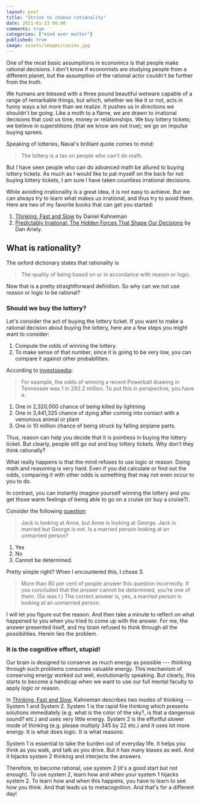 ```yaml
---
layout: post
title: "Strive to choose rationality"
date: 2021-01-23 00:00
comments: true
categories: ["mind over matter"]
published: true
image: assets/images/casino.jpg
---
```


One of the most basic assumptions in economics is that people make rational decisions. I don't know if economists are studying people from a different planet, but the assumption of the rational actor couldn't be further from the truth. 

We humans are blessed with a three pound beautiful wetware capable of a range of remarkable things, but which, whether we like it or not, acts in funny ways a lot more than we realize. It pushes us in directions we shouldn't be going. Like a moth to a flame, we are drawn to irrational decisions that cost us time, money or relationships. We buy lottery tickets; we believe in superstitions (that we know are not true); we go on impulse buying sprees.

Speaking of lotteries, Naval's brilliant quote comes to mind:
> The lottery is a tax on people who can't do math.

But I have seen people who can do advanced math be allured to buying lottery tickets. As much as I would like to pat myself on the back for not buying lottery tickets, I am sure I have taken countless irrational decisions.

While avoiding irrationality is a great idea, it is not easy to achieve. But we can always try to learn what makes us irrational, and thus try to avoid them.
Here are two of my favorite books that can get you started:

1. [Thinking, Fast and Slow](https://amzn.to/39f7qKx) by Daniel Kahneman
2. [Predictably Irrational: The Hidden Forces That Shape Our Decisions](https://amzn.to/3c8cFhd) by Dan Ariely.


## What is rationality?

The oxford dictionary states that rationality is

> The quality of being based on or in accordance with reason or logic.

Now that is a pretty straightforward definition. So why can we not use reason or logic to be rational? 

### Should we buy the lottery?
Let's consider the act of buying the lottery ticket. If you want to make a rational decision about buying the lottery, here are a few steps you might want to consider:

1. Compute the odds of winning the lottery.
2. To make sense of that number, since it is going to be very low, you can compare it against other probabilities.

According to [investopedia](https://www.investopedia.com/managing-wealth/worth-playing-lottery/):

> For example, the odds of winning a recent Powerball drawing in Tennessee was 1 in 292.2 million. To put this in perspective, you have a:
1. One in 2,320,000 chance of being killed by lightning
2. One in 3,441,325 chance of dying after coming into contact with a venomous animal or plant
3. One in 10 million chance of being struck by falling airplane parts.

Thus, reason can help you decide that it is pointless in buying the lottery ticket. But clearly, people still go out and buy lottery tickets. Why don't they think rationally?


What really happens is that the mind refuses to use logic or reason. Doing math and reasoning is very hard. Even if you did calculate or find out the odds, comparing it with other odds is something that may not even occur to you to do.

In contrast, you can instantly imagine yourself winning the lottery and you get those warm feelings of being able to go on a cruise (or buy a cruise?).

Consider the following [question](https://magazine.utoronto.ca/research-ideas/culture-society/why-people-are-irrational-kurt-kleiner/):

> Jack is looking at Anne, but Anne is looking at George. Jack is married but George is not. Is a married person looking at an unmarried person?
1. Yes
2. No
3. Cannot be determined.

Pretty simple right? When I encountered this, I chose 3.

> More than 80 per cent of people answer this question incorrectly. If you concluded that the answer cannot be determined, you’re one of them. (So was I.) The correct answer is, yes, a married person is looking at an unmarried person.

I will let you figure out the reason. And then take a minute to reflect on what happened to you when you tried to come up with the answer. For me, the answer presented itself, and my brain refused to think through all the possibilities. Herein lies the problem. 

### It is the cognitive effort, stupid!

Our brain is designed to conserve as much energy as possible --- thinking through such problems consumes valuable energy. This mechanism of conserving energy worked out well, evolutionarily speaking. But clearly, this starts to become a handicap when we want to use our full mental faculty to apply logic or reason.

In [Thinking, Fast and Slow](https://amzn.to/39f7qKx), Kahneman describes two modes of thinking --- System 1 and System 2. System 1 is the rapid fire thinking which presents solutions immediately (e.g. what is the color of the sky?, is that a dangerous sound? etc.) and uses very little energy. System 2 is the effortful slower mode of thinking (e.g. please multiply 345 by 22 etc.) and it uses lot more energy. It is what does logic. It is what reasons.

System 1 is essential to take the burden out of everyday life. It helps you think as you walk, and talk as you drive. But it has many biases as well. And it hijacks system 2 thinking and interjects the answers. 

Therefore, to become rational, use system 2 (it's a good start but not enough). To use system 2, learn how and when your system 1 hijacks system 2. To learn how and when this happens, you have to learn to see how you think. And that leads us to metacognition. And that's for a different day!

<!--
## Benefits of rationality

### Irrationality is expensive

Often times we decide on seemingly pointless, or futile, or actively bad decisions for ourselves.

Statistically speaking, most of the fear we have are irrational. They are unfounded and not necessary. We are afraid of losing our jobs when there is no such reason to believe so, wasting cognitive energy. We are afraid of changing jobs.

### Being rational makes other people trust you

Being irrational is being unpredictable. It makes it easy to trust you if you are predictable.

If we collaborate but I am completely irrational, there is no way for you to know what decision I will arrive at. It adds to the stress and unpredictability. You can't negotiate with me, because the reasons I give are completely irrational.

### Rationality as a means to solve problems

For several problems you may face, trying to use a rational approach can help solve problems. For example, you will adopt a long term view rather than a short term view.
-->